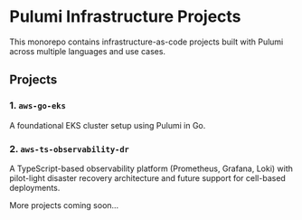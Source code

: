 # Pulumi Infrastructure Projects

This monorepo contains infrastructure-as-code projects built with Pulumi across multiple languages and use cases.

## Projects

### 1. `aws-go-eks`
A foundational EKS cluster setup using Pulumi in Go.

### 2. `aws-ts-observability-dr`
A TypeScript-based observability platform (Prometheus, Grafana, Loki) with pilot-light disaster recovery architecture and future support for cell-based deployments.

More projects coming soon...

